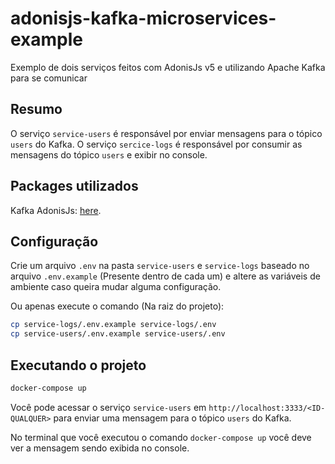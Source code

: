 # adonisjs-kafka-microservices-example

Exemplo de dois serviços feitos com AdonisJs v5 e utilizando Apache Kafka para se comunicar

## Resumo

O serviço `service-users` é responsável por enviar mensagens para o tópico `users` do Kafka. O serviço `sercice-logs` é responsável por consumir as mensagens do tópico `users` e exibir no console.

## Packages utilizados

Kafka AdonisJs: [here](https://www.npmjs.com/package/@djpfs/kafka-adonisjs).

## Configuração

Crie um arquivo `.env` na pasta `service-users` e `service-logs` baseado no arquivo `.env.example` (Presente dentro de cada um) e altere as variáveis de ambiente caso queira mudar alguma configuração.

Ou apenas execute o comando (Na raiz do projeto):

```bash
cp service-logs/.env.example service-logs/.env
cp service-users/.env.example service-users/.env
```

## Executando o projeto

```bash
docker-compose up
```

Você pode acessar o serviço `service-users` em `http://localhost:3333/<ID-QUALQUER>` para enviar uma mensagem para o tópico `users` do Kafka.

No terminal que você executou o comando `docker-compose up` você deve ver a mensagem sendo exibida no console.
